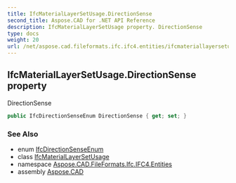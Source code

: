 ```yaml
---
title: IfcMaterialLayerSetUsage.DirectionSense
second_title: Aspose.CAD for .NET API Reference
description: IfcMaterialLayerSetUsage property. DirectionSense
type: docs
weight: 20
url: /net/aspose.cad.fileformats.ifc.ifc4.entities/ifcmateriallayersetusage/directionsense/
---
```

## IfcMaterialLayerSetUsage.DirectionSense property

DirectionSense

```csharp
public IfcDirectionSenseEnum DirectionSense { get; set; }
```

### See Also

* enum [IfcDirectionSenseEnum](../../../aspose.cad.fileformats.ifc.ifc4.types/ifcdirectionsenseenum/)
* class [IfcMaterialLayerSetUsage](../)
* namespace [Aspose.CAD.FileFormats.Ifc.IFC4.Entities](../../ifcmateriallayersetusage/)
* assembly [Aspose.CAD](../../../)


